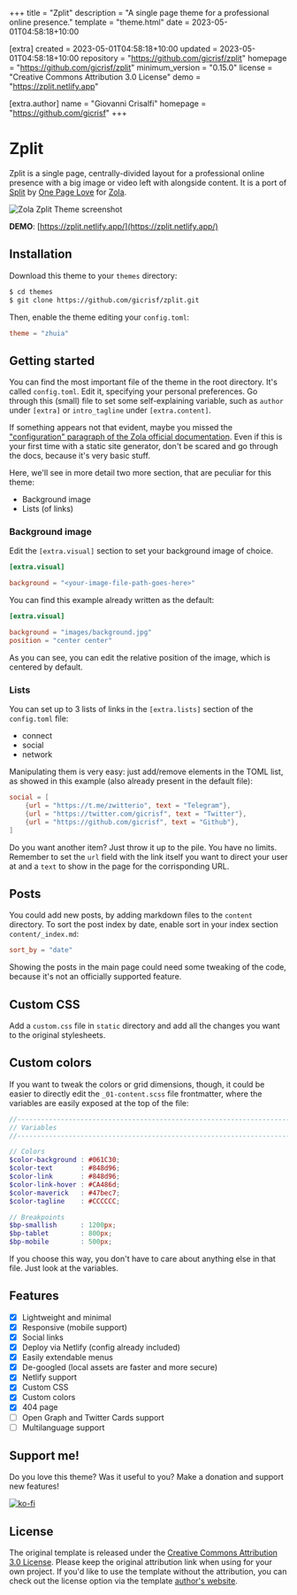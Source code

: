 
+++
title = "Zplit"
description = "A single page theme for a professional online presence."
template = "theme.html"
date = 2023-05-01T04:58:18+10:00

[extra]
created = 2023-05-01T04:58:18+10:00
updated = 2023-05-01T04:58:18+10:00
repository = "https://github.com/gicrisf/zplit"
homepage = "https://github.com/gicrisf/zplit"
minimum_version = "0.15.0"
license = "Creative Commons Attribution 3.0 License"
demo = "https://zplit.netlify.app"

[extra.author]
name = "Giovanni Crisalfi"
homepage = "https://github.com/gicrisf"
+++        

# Zplit

Zplit is a single page, centrally-divided layout for a professional online presence with a big image or video left with alongside content. It is a port of [Split](//onepagelove.com/split) by [One Page Love](//onepagelove.com) for [Zola](https://www.getzola.org/).

![Zola Zplit Theme screenshot](screenshot.png)

**DEMO**: [https://zplit.netlify.app/](https://zplit.netlify.app/)

## Installation

Download this theme to your `themes` directory:

```bash
$ cd themes
$ git clone https://github.com/gicrisf/zplit.git
```

Then, enable the theme editing your `config.toml`:

```toml
theme = "zhuia"
```

## Getting started

You can find the most important file of the theme in the root directory. It's called `config.toml`.
Edit it, specifying your personal preferences. Go through this (small) file to set some self-explaining variable, such as `author` under `[extra]` or `intro_tagline` under `[extra.content]`. 

If something appears not that evident, maybe you missed the ["configuration" paragraph of the Zola official documentation](https://www.getzola.org/documentation/getting-started/configuration/). Even if this is your first time with a static site generator, don't be scared and go through the docs, because it's very basic stuff.

Here, we'll see in more detail two more section, that are peculiar for this theme:
- Background image
- Lists (of links)

### Background image

Edit the `[extra.visual]` section to set your background image of choice.

```toml
[extra.visual]

background = "<your-image-file-path-goes-here>"
```

You can find this example already written as the default:

```toml
[extra.visual]

background = "images/background.jpg"
position = "center center"
```

As you can see, you can edit the relative position of the image, which is centered by default.

### Lists

You can set up to 3 lists of links in the `[extra.lists]` section of the `config.toml` file: 
- connect
- social
- network

Manipulating them is very easy: just add/remove elements in the TOML list, as showed in this example (also already present in the default file):

``` toml
social = [
    {url = "https://t.me/zwitterio", text = "Telegram"},
    {url = "https://twitter.com/gicrisf", text = "Twitter"},
    {url = "https://github.com/gicrisf", text = "Github"},
]
```

Do you want another item? Just throw it up to the pile. You have no limits.
Remember to set the `url` field with the link itself you want to direct your user at and a `text` to show in the page for the corrisponding URL.

## Posts

You could add new posts, by adding markdown files to the `content` directory.
To sort the post index by date, enable sort in your index section `content/_index.md`:

```toml
sort_by = "date"
```

Showing the posts in the main page could need some tweaking of the code, because it's not an officially supported feature.

## Custom CSS

Add a `custom.css` file in `static` directory and add all the changes you want to the original stylesheets. 

## Custom colors

If you want to tweak the colors or grid dimensions, though, it could be easier to directly edit the `_01-content.scss` file frontmatter, where the variables are easily exposed at the top of the file:

``` scss
//-------------------------------------------------------------------------------
// Variables
//-------------------------------------------------------------------------------

// Colors
$color-background : #061C30;
$color-text       : #848d96;
$color-link       : #848d96;
$color-link-hover : #CA486d;
$color-maverick   : #47bec7;
$color-tagline    : #CCCCCC;

// Breakpoints
$bp-smallish      : 1200px;
$bp-tablet        : 800px;
$bp-mobile        : 500px;
```

If you choose this way, you don't have to care about anything else in that file. Just look at the variables.

## Features

- [x] Lightweight and minimal
- [x] Responsive (mobile support)
- [x] Social links
- [x] Deploy via Netlify (config already included)
- [x] Easily extendable menus
- [x] De-googled (local assets are faster and more secure)
- [x] Netlify support
- [x] Custom CSS
- [x] Custom colors
- [x] 404 page
- [ ] Open Graph and Twitter Cards support
- [ ] Multilanguage support

## Support me!

Do you love this theme? Was it useful to you? Make a donation and support new features!

[![ko-fi](https://ko-fi.com/img/githubbutton_sm.svg)](https://ko-fi.com/V7V425BFU)

## License

The original template is released under the [Creative Commons Attribution 3.0 License](//github.com/escalate/hugo-split-theme/blob/master/LICENSE.md). Please keep the original attribution link when using for your own project. If you'd like to use the template without the attribution, you can check out the license option via the template [author's website](//onepagelove.com/split).

        